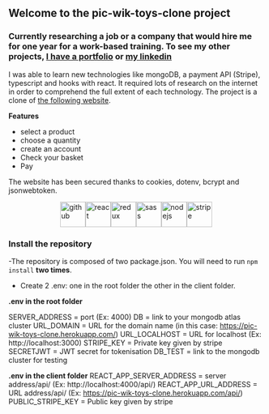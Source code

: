 

## Welcome to the pic-wik-toys-clone project

### Currently researching a job or a company that would hire me for one year for a work-based training. To see my other projects, [I have a portfolio][website] or [my linkedin][linkedin]

I was able to learn new technologies like mongoDB, a payment API (Stripe), typescript and hooks with react. It required lots of research on the internet in order to comprehend the full extent of each technology. The project is a clone of [the following website][cloneurl].

<b>Features</b>
- select a product
- choose a quantity
- create an account
- Check your basket
- Pay

The website has been secured thanks to cookies, dotenv, bcrypt and jsonwebtoken.

<div style="display:flex;justify-content:center;">

  <img src="https://i.ibb.co/f0Kp7cw/github.png" width="50" height="50" padding="5" title="github">
  <img src="https://i.ibb.co/d6kyD08/react.png" width="50" height="50" title="react">
  <img src="https://i.ibb.co/X2cMhQ0/redux.png" width="50" height="50" title="redux">
  <img src="https://i.ibb.co/GVdFnW1/sass.png" width="50" height="50" title="sass">
  <img src="https://i.ibb.co/vhynR80/nodejs.png " width="50" height="50" title="nodejs">
  <img src="https://i.ibb.co/djVY283/stripe2.png" width="50" height="50" title="stripe">
</div>

### Install the repository

-The repository is composed of two package.json. You will need to run `npm install` <b>two times</b>.
- Create 2 .env: one in the root folder the other in the client folder.

<b>.env in the root folder</b>

SERVER_ADDRESS = port (Ex: 4000)
DB = link to your mongodb atlas cluster
URL_DOMAIN = URL for the domain name (in this case: https://pic-wik-toys-clone.herokuapp.com/)
URL_LOCALHOST = URL for localhost  (Ex: http://localhost:3000)
STRIPE_KEY = Private key given by stripe 
SECRETJWT = JWT secret for tokenisation
DB_TEST = link to the mongodb cluster for testing

<b>.env in the client folder</b>
REACT_APP_SERVER_ADDRESS = server address/api/ (Ex: http://localhost:4000/api/)
REACT_APP_URL_ADDRESS = URL address/api/ (Ex: https://pic-wik-toys-clone.herokuapp.com/api/)
PUBLIC_STRIPE_KEY =  Public key given by stripe 



  
  
  [website]: https://armand-meunier.herokuapp.com/
  [cloneurl]: https://www.picwictoys.com/
  [linkedin]: https://www.linkedin.com/in/armand-meunier/
